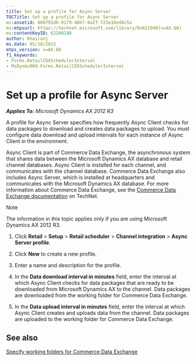 ```yaml
---
title: Set up a profile for Async Server
TOCTitle: Set up a profile for Async Server
ms:assetid: 008f91db-9179-48b7-8a2f-f23e10ed8c5a
ms:mtpsurl: https://technet.microsoft.com/library/Dn621048(v=AX.60)
ms:contentKeyID: 62200198
author: Khairunj
ms.date: 05/18/2015
mtps_version: v=AX.60
f1_keywords:
- Forms.RetailCDXSchedulerInterval
- MsDynAx060.Forms.RetailCDXSchedulerInterval
---
```


# Set up a profile for Async Server 


_**Applies To:** Microsoft Dynamics AX 2012 R3_

A profile for Async Server specifies how frequently Async Client checks for data packages to download and creates data packages to upload. You must configure data download and upload intervals for each instance of Async Client in the environment.

Async Client is part of Commerce Data Exchange, the asynchronous system that shares data between the Microsoft Dynamics AX database and retail channel databases. Async Client is installed for each channel, and communicates with the channel database. Commerce Data Exchange also includes Async Server, which is installed at headquarters and communicates with the Microsoft Dynamics AX database. For more information about Commerce Data Exchange, see the [Commerce Data Exchange documentation](http://go.microsoft.com/fwlink/?linkid=391057) on TechNet.


> [!NOTE]
> <P>The information in this topic applies only if you are using Microsoft Dynamics AX 2012 R3.</P>



1.  Click **Retail** \> **Setup** \> **Retail scheduler** \> **Channel integration** \> **Async Server profile**.

2.  Click **New** to create a new profile.

3.  Enter a name and description for the profile.

4.  In the **Data download interval in minutes** field, enter the interval at which Async Client checks for data packages that are ready to be downloaded from Microsoft Dynamics AX to the channel. Data packages are downloaded from the working folder for Commerce Data Exchange.

5.  In the **Data upload interval in minutes** field, enter the interval at which Async Client creates and uploads data from the channel. Data packages are uploaded to the working folder for Commerce Data Exchange.

## See also

[Specify working folders for Commerce Data Exchange](specify-working-folders-for-commerce-data-exchange.md)

  


